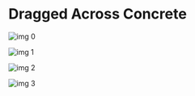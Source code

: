 # Dragged Across Concrete

![img 0](https://i.imgur.com/04Dvak8.jpg)

![img 1](https://i.imgur.com/bGHjl70.jpg)

![img 2](https://i.imgur.com/nj9aUmU.jpg)

![img 3](https://i.imgur.com/PsoqfmJ.jpg)

